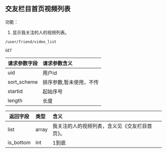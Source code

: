 
## 交友栏目首页视频列表

功能：

1. 显示我关注的人的视频列表。

~~~
/user/friend/video_list
~~~
~~~
GET
~~~

| 请求参数字段        | 请求参数含义  |
| -------- |:------|
|uid|用户id|
|sort_scheme|排序参数,暂未使用，不传|
|startid|起始序号|
|length|长度|



| 返回字段        | 类型 |含义  |
| -------- |:------|:------|
| list     | array | 我关注的人的视频列表，含义见《交友栏目首页》。 |
| is_bottom     | int | 1到底 |






